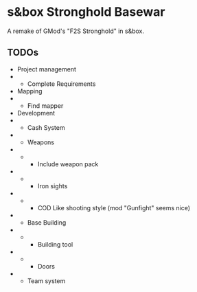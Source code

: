 # s&box Stronghold Basewar
A remake of GMod's  "F2S Stronghold" in s&box. 

## TODOs
- Project management
- - Complete Requirements
- Mapping
- - Find mapper
- Development
- - Cash System
- - Weapons
- - - Include weapon pack
- - - Iron sights
- - - COD Like shooting style (mod "Gunfight" seems nice)
- - Base Building
- - - Building tool
- - - Doors
- - Team system
